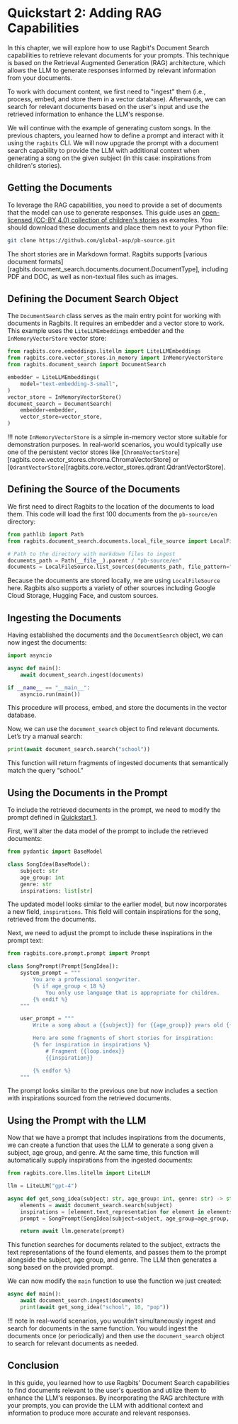 # Quickstart 2: Adding RAG Capabilities

In this chapter, we will explore how to use Ragbit's Document Search capabilities to retrieve relevant documents for your prompts. This technique is based on the Retrieval Augmented Generation (RAG) architecture, which allows the LLM to generate responses informed by relevant information from your documents.

To work with document content, we first need to "ingest" them (i.e., process, embed, and store them in a vector database). Afterwards, we can search for relevant documents based on the user's input and use the retrieved information to enhance the LLM's response.

We will continue with the example of generating custom songs. In the previous chapters, you learned how to define a prompt and interact with it using the `ragbits` CLI. We will now upgrade the prompt with a document search capability to provide the LLM with additional context when generating a song on the given subject (in this case: inspirations from children's stories).

## Getting the Documents

To leverage the RAG capabilities, you need to provide a set of documents that the model can use to generate responses. This guide uses an [open-licensed (CC-BY 4.0) collection of children's stories](https://github.com/global-asp/pb-source/tree/master) as examples. You should download these documents and place them next to your Python file:

```bash
git clone https://github.com/global-asp/pb-source.git
```

The short stories are in Markdown format. Ragbits supports [various document formats][ragbits.document_search.documents.document.DocumentType], including PDF and DOC, as well as non-textual files such as images.

## Defining the Document Search Object

The `DocumentSearch` class serves as the main entry point for working with documents in Ragbits. It requires an embedder and a vector store to work. This example uses the `LiteLLMEmbeddings` embedder and the `InMemoryVectorStore` vector store:

```python
from ragbits.core.embeddings.litellm import LiteLLMEmbeddings
from ragbits.core.vector_stores.in_memory import InMemoryVectorStore
from ragbits.document_search import DocumentSearch

embedder = LiteLLMEmbeddings(
    model="text-embedding-3-small",
)
vector_store = InMemoryVectorStore()
document_search = DocumentSearch(
    embedder=embedder,
    vector_store=vector_store,
)
```

!!! note
    `InMemoryVectorStore` is a simple in-memory vector store suitable for demonstration purposes. In real-world scenarios, you would typically use one of the persistent vector stores like [`ChromaVectorStore`][ragbits.core.vector_stores.chroma.ChromaVectorStore] or [`QdrantVectorStore`][ragbits.core.vector_stores.qdrant.QdrantVectorStore].

## Defining the Source of the Documents

We first need to direct Ragbits to the location of the documents to load them. This code will load the first 100 documents from the `pb-source/en` directory:

```python
from pathlib import Path
from ragbits.document_search.documents.local_file_source import LocalFileSource

# Path to the directory with markdown files to ingest
documents_path = Path(__file__).parent / "pb-source/en"
documents = LocalFileSource.list_sources(documents_path, file_pattern="*.md")[:100]
```

Because the documents are stored locally, we are using `LocalFileSource` here. Ragbits also supports a variety of other sources including Google Cloud Storage, Hugging Face, and custom sources.

## Ingesting the Documents

Having established the documents and the `DocumentSearch` object, we can now ingest the documents:

```python
import asyncio

async def main():
    await document_search.ingest(documents)

if __name__ == "__main__":
    asyncio.run(main())
```

This procedure will process, embed, and store the documents in the vector database.

Now, we can use the `document_search` object to find relevant documents. Let’s try a manual search:

```python
print(await document_search.search("school"))
```

This function will return fragments of ingested documents that semantically match the query “school.”

## Using the Documents in the Prompt

To include the retrieved documents in the prompt, we need to modify the prompt defined in [Quickstart 1](quickstart1_prompts.md).

First, we'll alter the data model of the prompt to include the retrieved documents:

```python
from pydantic import BaseModel

class SongIdea(BaseModel):
    subject: str
    age_group: int
    genre: str
    inspirations: list[str]
```

The updated model looks similar to the earlier model, but now incorporates a new field, `inspirations`. This field will contain inspirations for the song, retrieved from the documents.

Next, we need to adjust the prompt to include these inspirations in the prompt text:

```python
from ragbits.core.prompt.prompt import Prompt

class SongPrompt(Prompt[SongIdea]):
    system_prompt = """
        You are a professional songwriter.
        {% if age_group < 18 %}
            You only use language that is appropriate for children.
        {% endif %}
    """

    user_prompt = """
        Write a song about a {{subject}} for {{age_group}} years old {{genre}} fans.

        Here are some fragments of short stories for inspiration:
        {% for inspiration in inspirations %}
            # Fragment {{loop.index}}
            {{inspiration}}

        {% endfor %}
    """
```

The prompt looks similar to the previous one but now includes a section with inspirations sourced from the retrieved documents.

## Using the Prompt with the LLM

Now that we have a prompt that includes inspirations from the documents, we can create a function that uses the LLM to generate a song given a subject, age group, and genre. At the same time, this function will automatically supply inspirations from the ingested documents:

```python
from ragbits.core.llms.litellm import LiteLLM

llm = LiteLLM("gpt-4")

async def get_song_idea(subject: str, age_group: int, genre: str) -> str:
    elements = await document_search.search(subject)
    inspirations = [element.text_representation for element in elements if element.text_representation]
    prompt = SongPrompt(SongIdea(subject=subject, age_group=age_group, genre=genre, inspirations=inspirations))

    return await llm.generate(prompt)
```

This function searches for documents related to the subject, extracts the text representations of the found elements, and passes them to the prompt alongside the subject, age group, and genre. The LLM then generates a song based on the provided prompt.

We can now modify the `main` function to use the function we just created:

```python
async def main():
    await document_search.ingest(documents)
    print(await get_song_idea("school", 10, "pop"))
```

!!! note
    In real-world scenarios, you wouldn’t simultaneously ingest and search for documents in the same function. You would ingest the documents once (or periodically) and then use the `document_search` object to search for relevant documents as needed.

## Conclusion

In this guide, you learned how to use Ragbits' Document Search capabilities to find documents relevant to the user's question and utilize them to enhance the LLM's responses. By incorporating the RAG architecture with your prompts, you can provide the LLM with additional context and information to produce more accurate and relevant responses.
